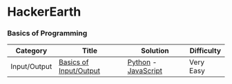 # HackerEarth

### Basics of Programming
| Category  | Title | Solution | Difficulty |
| ------------- | ------------- | ------------- | ------------- |
| Input/Output | [Basics of Input/Output](https://www.hackerearth.com/practice/basic-programming/input-output/basics-of-input-output/tutorial/) | [Python](https://github.com/gianmillare/HackerEarth/blob/master/python/basics_of_input_output.py) - [JavaScript](https://github.com/gianmillare/HackerEarth/blob/master/javascript/basics_of_input_output.js) | Very Easy |

